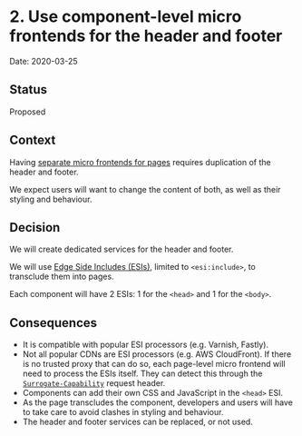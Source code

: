 # 2. Use component-level micro frontends for the header and footer

Date: 2020-03-25

## Status

Proposed

## Context

Having [separate micro frontends for pages] requires duplication of the header and footer.

We expect users will want to change the content of both, as well as their styling and behaviour.

## Decision

We will create dedicated services for the header and footer.

We will use [Edge Side Includes (ESIs)], limited to `<esi:include>`, to transclude them into pages. 

Each component will have 2 ESIs: 1 for the `<head>` and 1 for the `<body>`.

## Consequences

- It is compatible with popular ESI processors (e.g. Varnish, Fastly).
- Not all popular CDNs are ESI processors (e.g. AWS CloudFront). If there is no trusted proxy that can do so, each
  page-level micro frontend will need to process the ESIs itself. They can detect this through the
  [`Surrogate-Capability`][Surrogate-Capability] request header.
- Components can add their own CSS and JavaScript in the `<head>` ESI.
- As the page transcludes the component, developers and users will have to take care to avoid clashes in styling and
  behaviour.
- The header and footer services can be replaced, or not used.

[Edge Side Includes (ESIs)]: https://www.w3.org/TR/esi-lang
[Separate micro frontends for pages]: 0001-use-micro-frontends.md
[Surrogate-Capability]: https://www.rfc-editor.org/rfc/rfc4229.html#section-2.1.101

